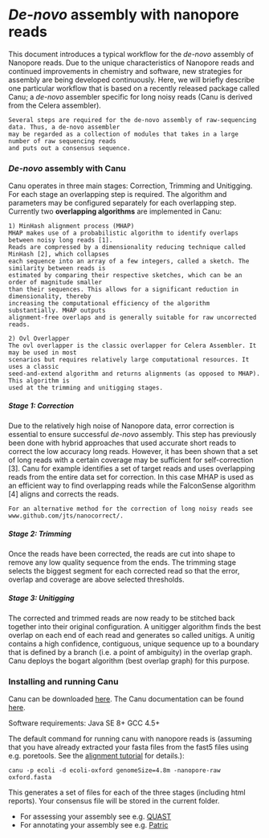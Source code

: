 # *De-novo* assembly with nanopore reads

This document introduces a typical workflow for the *de-novo* assembly of Nanopore reads. Due to the unique characteristics of Nanopore reads and continued improvements in chemistry and software, new strategies for assembly are being developed continuously. Here, we will briefly describe one particular workflow that is based on a recently released package called Canu; a *de-novo* assembler specific for long noisy reads (Canu is derived from the Celera assembler).

```
Several steps are required for the de-novo assembly of raw-sequencing data. Thus, a de-novo assembler
may be regarded as a collection of modules that takes in a large number of raw sequencing reads
and puts out a consensus sequence.
```

### *De-novo* assembly with Canu
Canu operates in three main stages: Correction, Trimming and Unitigging.
For each stage an overlapping step is required. The algorithm and parameters may be configured separately for each overlapping step. Currently two **overlapping algorithms** are implemented in Canu:

```
1) MinHash alignment process (MHAP)
MHAP makes use of a probabilistic algorithm to identify overlaps between noisy long reads [1].
Reads are compressed by a dimensionality reducing technique called MinHash [2], which collapses
each sequence into an array of a few integers, called a sketch. The similarity between reads is
estimated by comparing their respective sketches, which can be an order of magnitude smaller
than their sequences. This allows for a significant reduction in dimensionality, thereby
increasing the computational efficiency of the algorithm substantially. MHAP outputs
alignment-free overlaps and is generally suitable for raw uncorrected reads.
```

```
2) Ovl Overlapper
The ovl overlapper is the classic overlapper for Celera Assembler. It may be used in most
scenarios but requires relatively large computational resources. It uses a classic
seed-and-extend algorithm and returns alignments (as opposed to MHAP). This algorithm is
used at the trimming and unitigging stages.
```

##### Stage 1: Correction
Due to the relatively high noise of Nanopore data, error correction is essential to ensure successful *de-novo* assembly. This step has previously been done with hybrid approaches that used accurate short reads to correct the low accuracy long reads. However, it has been shown that a set of long reads with a certain coverage may be sufficient for self-correction [3]. Canu for example identifies a set of target reads and uses overlapping reads from the entire data set for correction. 
In this case MHAP is used as an efficient way to find overlapping reads while the FalconSense algorithm [4] aligns and corrects the reads.

```
For an alternative method for the correction of long noisy reads see www.github.com/jts/nanocorrect/.
```

##### Stage 2: Trimming
Once the reads have been corrected, the reads are cut into shape to remove any low quality sequence from the ends. The trimming stage selects the biggest segment for each corrected read so that the error, overlap and coverage are above selected thresholds.

##### Stage 3: Unitigging
The corrected and trimmed reads are now ready to be stitched back together into their original configuration. A unitigger algorithm finds the best overlap on each end of each read and generates so called unitigs. A unitig contains a high confidence, contiguous, unique sequence up to a boundary that is defined by a branch (i.e. a point of ambiguity) in the overlap graph. Canu deploys the bogart algorithm (best overlap graph) for this purpose.

### Installing and running Canu

Canu can be downloaded [here](https://github.com/marbl/canu).
The Canu documentation can be found [here](http://canu.readthedocs.org/en/latest/index.html).

Software requirements:
	Java SE 8+
	GCC 4.5+

The default command for running canu with nanopore reads is (assuming that you have already extracted your fasta files from the fast5 files using e.g. poretools. See the [alignment tutorial](https://github.com/demharters/assemblyTutorial/blob/master/alignment.md) for details.):

```
canu -p ecoli -d ecoli-oxford genomeSize=4.8m -nanopore-raw oxford.fasta
```

This generates a set of files for each of the three stages (including html reports). Your consensus file will be stored in the current folder.

- For assessing your assembly see e.g. [QUAST](http://bioinf.spbau.ru/quast)
- For annotating your assembly see e.g. [Patric](https://www.patricbrc.org/portal/portal/patric/Home)
